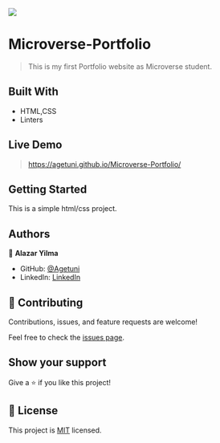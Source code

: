 ![](https://img.shields.io/badge/Microverse-blueviolet)

# Microverse-Portfolio

> This is my first Portfolio website as Microverse student.


## Built With

- HTML,CSS
- Linters

## Live Demo 
> https://agetuni.github.io/Microverse-Portfolio/ 


## Getting Started
This is a simple html/css project.


## Authors

👤 **Alazar Yilma**

- GitHub: [@Agetuni](https://github.com/Agetuni)
- LinkedIn: [LinkedIn](https://www.linkedin.com/in/aleazar-yilma-b614b6174/)
## 🤝 Contributing

Contributions, issues, and feature requests are welcome!

Feel free to check the [issues page](../../issues/).

## Show your support

Give a ⭐️ if you like this project!


## 📝 License

This project is [MIT](./MIT.md) licensed.